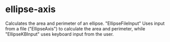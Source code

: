 # ellipse-axis
Calculates the area and perimeter of an ellipse. "EllipseFileInput" Uses input from a file ("EllipseAxis") to calculate the area and perimeter, while "EllipseKBInput" uses keyboard input from the user. 
